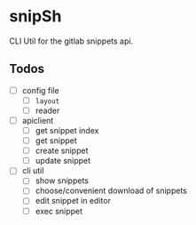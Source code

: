 # snipSh

CLI Util for the gitlab snippets api.

## Todos

- [ ] config file
  - [ ] `layout`
  - [ ] reader
- [ ] apiclient
  - [ ] get snippet index
  - [ ] get snippet
  - [ ] create snippet
  - [ ] update snippet
- [ ] cli util
  - [ ] show snippets
  - [ ] choose/convenient download of snippets
  - [ ] edit snippet in editor
  - [ ] exec snippet
